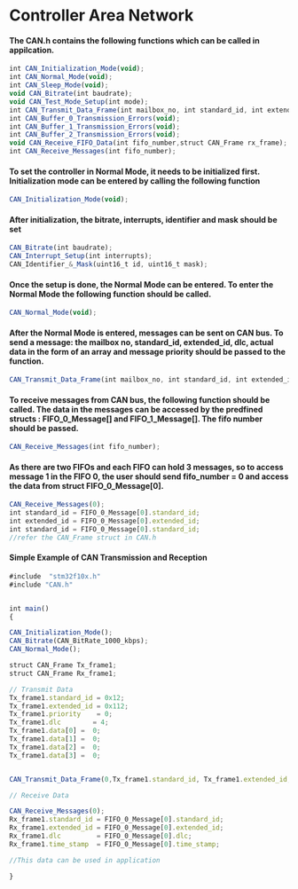 <h1> Controller Area Network </h1>

<h4> The CAN.h contains the following functions which can be called in appilcation. </h4>

``` javascript   
int CAN_Initialization_Mode(void);
int CAN_Normal_Mode(void);
int CAN_Sleep_Mode(void);
void CAN_Bitrate(int baudrate);
void CAN_Test_Mode_Setup(int mode);
int CAN_Transmit_Data_Frame(int mailbox_no, int standard_id, int extended_id, int dlc, int data[], int priority);
int CAN_Buffer_0_Transmission_Errors(void);
int CAN_Buffer_1_Transmission_Errors(void);
int CAN_Buffer_2_Transmission_Errors(void);
void CAN_Receive_FIFO_Data(int fifo_number,struct CAN_Frame rx_frame);
int CAN_Receive_Messages(int fifo_number);
```
  
<h4> To set the controller in Normal Mode, it needs to be initialized first. Initialization mode can be entered by calling the following function </h4>

``` javascript
CAN_Initialization_Mode(void);
```

<h4> After initialization, the bitrate, interrupts, identifier and mask should be set </h4>

``` javascript
CAN_Bitrate(int baudrate);
CAN_Interrupt_Setup(int interrupts);
CAN_Identifier_&_Mask(uint16_t id, uint16_t mask);
```

<h4> Once the setup is done, the Normal Mode can be entered. To enter the Normal Mode the following function should be called. </h4>

``` javascript
CAN_Normal_Mode(void);
```

<h4> After the Normal Mode is entered, messages can be sent on CAN bus. To send a message: the mailbox no, standard_id, extended_id, dlc, actual data in the form of an array and message priority should be passed to the function. </h4>

``` javascript
CAN_Transmit_Data_Frame(int mailbox_no, int standard_id, int extended_id, int dlc, int data[], int priority)
```

<h4> To receive messages from CAN bus, the following function should be called. The data in the messages can be accessed by the predfined structs : FIFO_0_Message[] and FIFO_1_Message[]. The fifo number should be passed. </h4>
  
``` javascript
CAN_Receive_Messages(int fifo_number);
```

<h4>As there are two FIFOs and each FIFO can hold 3 messages, so to access message 1 in the FIFO 0, the user should send fifo_number = 0 and access the data from struct FIFO_0_Message[0]. </h4>

 ``` javascript
 CAN_Receive_Messages(0);
 int standard_id = FIFO_0_Message[0].standard_id;
 int extended_id = FIFO_0_Message[0].extended_id;
 int standard_id = FIFO_0_Message[0].standard_id;
 //refer the CAN_Frame struct in CAN.h
 ```

<h4> Simple Example of CAN Transmission and Reception </h4>

 ``` javascript
 #include  "stm32f10x.h"
#include "CAN.h"


int main()
{

CAN_Initialization_Mode();
CAN_Bitrate(CAN_BitRate_1000_kbps);
CAN_Normal_Mode();

struct CAN_Frame Tx_frame1;
struct CAN_Frame Rx_frame1;

// Transmit Data
Tx_frame1.standard_id = 0x12;
Tx_frame1.extended_id = 0x112;
Tx_frame1.priority    = 0;
Tx_frame1.dlc        = 4;
Tx_frame1.data[0] =  0;
Tx_frame1.data[1] =  0;
Tx_frame1.data[2] =  0;
Tx_frame1.data[3] =  0;


CAN_Transmit_Data_Frame(0,Tx_frame1.standard_id, Tx_frame1.extended_id, Tx_frame1.dlc, Tx_frame1.data );

// Receive Data

CAN_Receive_Messages(0);
Rx_frame1.standard_id = FIFO_0_Message[0].standard_id;
Rx_frame1.extended_id = FIFO_0_Message[0].extended_id;
Rx_frame1.dlc         = FIFO_0_Message[0].dlc;
Rx_frame1.time_stamp  = FIFO_0_Message[0].time_stamp;

//This data can be used in application

}

 ```
